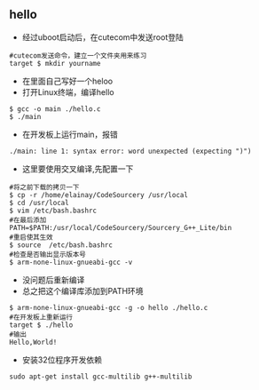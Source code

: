 ## hello

- 经过uboot启动后，在cutecom中发送root登陆

```
#cutecom发送命令，建立一个文件夹用来练习
target $ mkdir yourname
```

- 在里面自己写好一个heloo
- 打开Linux终端，编译hello

```shell
$ gcc -o main ./hello.c
$ ./main
```
- 在开发板上运行main，报错
```
./main: line 1: syntax error: word unexpected (expecting ")")
```
- 这里要使用交叉编译,先配置一下
```shell
#将之前下载的拷贝一下
$ cp -r /home/elainay/CodeSourcery /usr/local
$ cd /usr/local
$ vim /etc/bash.bashrc
#在最后添加
PATH=$PATH:/usr/local/CodeSourcery/Sourcery_G++_Lite/bin
#重启使其生效
$ source  /etc/bash.bashrc
#检查是否输出显示版本号
$ arm-none-linux-gnueabi-gcc -v
```
- 没问题后重新编译
- 总之把这个编译库添加到PATH环境
```shell
$ arm-none-linux-gnueabi-gcc -g -o hello ./hello.c
#在开发板上重新运行
target $ ./hello
#输出
Hello,World!
```
- 安装32位程序开发依赖
```shell
sudo apt-get install gcc-multilib g++-multilib
```